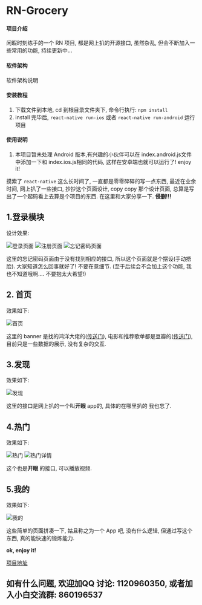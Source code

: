 # RN-Grocery

#### 项目介绍
闲暇时刻练手的一个 RN 项目, 都是网上扒的开源接口, 虽然杂乱, 但会不断加入一些常用的功能, 持续更新中...

#### 软件架构
软件架构说明


#### 安装教程

1. 下载文件到本地, cd 到根目录文件夹下, 命令行执行: `npm install`
2. install 完毕后, `react-native run-ios` 或者 `react-native run-android` 运行项目

#### 使用说明

1. 本项目暂未处理 Android 版本,有兴趣的小伙伴可以在 index.android.js文件中添加一下和 index.ios.js相同的代码, 这样在安卓端也就可以运行了! enjoy it!



摸索了 `react-native` 这么长时间了, 一直都是零零碎碎的写一点东西, 最近在业余时间, 网上扒了一些接口,  抄抄这个页面设计, copy copy 那个设计页面, 总算是写出了一个起码看上去算是个项目的东西. 在这里和大家分享一下. **侵删!!!**

## 1.登录模块 ##

设计效果:

![登录页面](https://github.com/ZJQian/RN-Grocery/blob/master/screenshot/QQ20180823-105059.png)   ![注册页面](https://github.com/ZJQian/RN-Grocery/blob/master/screenshot/QQ20180823-105212.png)   ![忘记密码页面 ](https://github.com/ZJQian/RN-Grocery/blob/master/screenshot/QQ20180823-105237.png)


这里的忘记密码页面由于没有找到相应的接口, 所以这个页面就是个摆设(手动捂脸). 大家知道怎么回事就好了! 不要在意细节. (至于后续会不会加上这个功能, 我也不知道哦啊.... 不要抱太大希望!)

## 2. 首页 ##

效果如下: 

![首页](https://github.com/ZJQian/RN-Grocery/blob/master/screenshot/QQ20180823-110315.png)

这里的 banner 是找的鸿洋大佬的([传送门](http://wanandroid.com/index)), 电影和推荐歌单都是豆瓣的([传送门](https://developers.douban.com/wiki/?title=api_v2)), 目前只是一些数据的展示, 没有复杂的交互.

## 3.发现 ##

效果如下:

![发现](https://github.com/ZJQian/RN-Grocery/blob/master/screenshot/QQ20180823-110920.png)

这里的接口是网上扒的一个叫**开眼** app的, 具体的在哪里扒的 我也忘了.

## 4.热门 ##

效果如下:

![热门](https://github.com/ZJQian/RN-Grocery/blob/master/screenshot/QQ20180823-111130.png)   ![热门详情](https://github.com/ZJQian/RN-Grocery/blob/master/screenshot/QQ20180823-111146.png)


这个也是**开眼** 的接口, 可以播放视频.

## 5.我的 ##

效果如下:

![我的](https://github.com/ZJQian/RN-Grocery/blob/master/screenshot/QQ20180823-111346.png)


这些简单的页面拼凑一下, 姑且称之为一个 App 吧, 没有什么逻辑, 但通过写这个东西, 真的能快速的锻炼能力. 

**ok, enjoy it!**



[项目地址](https://github.com/ZJQian/RN-Grocery)




## 如有什么问题, 欢迎加QQ 讨论: 1120960350,   或者加入小白交流群: 860196537

